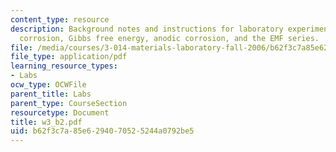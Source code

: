 ```yaml
---
content_type: resource
description: Background notes and instructions for laboratory experiments on electrochemical
  corrosion, Gibbs free energy, anodic corrosion, and the EMF series.
file: /media/courses/3-014-materials-laboratory-fall-2006/b62f3c7a85e6294070525244a0792be5_w3_b2.pdf
file_type: application/pdf
learning_resource_types:
- Labs
ocw_type: OCWFile
parent_title: Labs
parent_type: CourseSection
resourcetype: Document
title: w3_b2.pdf
uid: b62f3c7a-85e6-2940-7052-5244a0792be5
---
```

